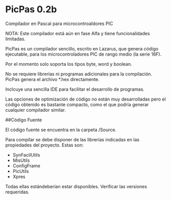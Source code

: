 PicPas 0.2b
===========
Compilador en Pascal para microcontroaldores PIC 

NOTA: Este compilador está aún en fase Alfa y tiene funcionalidades limitadas. 


PicPas es un compilador sencillo, escrito en Lazarus,  que genera código ejecutable, para los microcontroladores PIC de rango medio (la serie 16F).

Por el momento solo soporta los tipos byte, word y boolean. 

No se requiere librerias ni programas adicionales para la compilación. PicPas genera el archivo *.hex directamente.

Inclcuye una sencilla IDE para facilitar el desarrollo de programas.

Las opciones de optimización de código no están muy desarrolladas pero el código obtenido es bastante compacto, como el que podría generar cualquier compilador similar.

##Código Fuente

El código fuente se encuentra en la carpeta /Source.

Para compilar se debe disponer de las librerías indicadas en las propiedades del proyecto. Estas son:

* SynFacilUtils
* MisUtils
* ConfigFrame 
* PicUtils 
* Xpres 

Todas ellas estándeberían estar disponibles. Verificar las versiones requeridas.